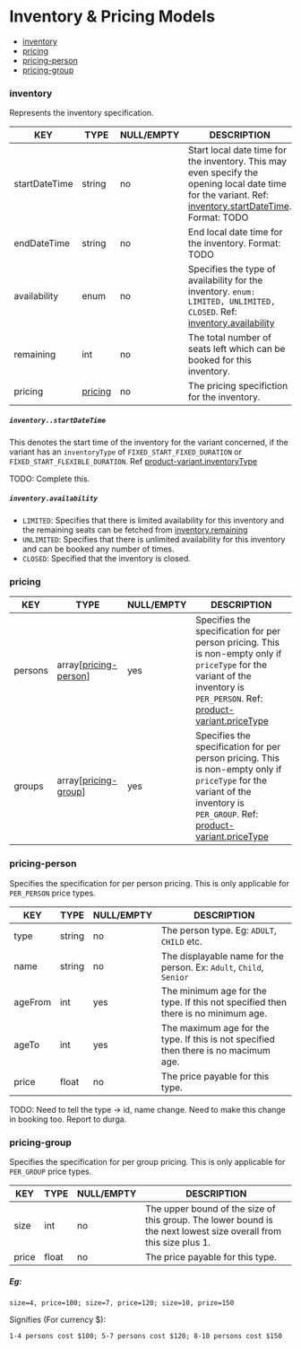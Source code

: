 # Inventory & Pricing Models

* [inventory](#inventory)
* [pricing](#pricing)
* [pricing-person](#pricing-person)
* [pricing-group](#pricing-group)

### inventory

Represents the inventory specification.

KEY | TYPE | NULL/EMPTY | DESCRIPTION
--- | --- | --- | ---
startDateTime | string | no | Start local date time for the inventory. This may even specify the opening local date time for the variant. Ref: [inventory.startDateTime](#inventory--startDateTime). Format: TODO
endDateTime | string | no | End local date time for the inventory. Format: TODO
availability | enum | no | Specifies the type of availability for the inventory. `enum: LIMITED, UNLIMITED, CLOSED`. Ref: [inventory.availability](#inventory--availability)
remaining | int | no | The total number of seats left which can be booked for this inventory.
pricing | [pricing](#pricing) | no | The pricing specifiction for the inventory.

##### <a name="inventory--startDateTime"></a>`inventory..startDateTime`

This denotes the start time of the inventory for the variant concerned, if the variant has an `inventoryType` of `FIXED_START_FIXED_DURATION` or `FIXED_START_FLEXIBLE_DURATION`. Ref [product-variant.inventoryType](product-models.md#)

TODO: Complete this.

##### <a name="inventory--availability"></a>`inventory.availability`

* `LIMITED`: Specifies that there is limited availability for this inventory and the remaining seats can be fetched from [inventory.remaining](#inventory)
* `UNLIMITED`: Specifies that there is unlimited availability for this inventory and can be booked any number of times.
* `CLOSED`: Specified that the inventory is closed.

### pricing

KEY | TYPE | NULL/EMPTY | DESCRIPTION
--- | --- | --- | ---
persons | array[[pricing-person](#pricing-person)] | yes | Specifies the specification for per person pricing. This is non-empty only if `priceType` for the variant of the inventory is `PER_PERSON`. Ref: [product-variant.priceType](product-models.md#product-variant)
groups | array[[pricing-group](#pricing-group)] | yes | Specifies the specification for per person pricing. This is non-empty only if `priceType` for the variant of the inventory is `PER_GROUP`. Ref: [product-variant.priceType](product-models.md#product-variant)

### pricing-person

Specifies the specification for per person pricing. This is only applicable for `PER_PERSON` price types.

KEY | TYPE | NULL/EMPTY | DESCRIPTION
--- | --- | --- | ---
type | string | no | The person type. Eg: `ADULT`, `CHILD` etc.
name | string | no | The displayable name for the person. Ex: `Adult`, `Child`, `Senior`
ageFrom | int | yes | The minimum age for the type. If this not specified then there is no minimum age.
ageTo | int | yes | The maximum age for the type. If this is not specified then there is no macimum age.
price | float | no | The price payable for this type.

TODO: Need to tell the type -> id, name change. Need to make this change in booking too. Report to durga.

### pricing-group

Specifies the specification for per group pricing. This is only applicable for `PER_GROUP` price types.

KEY | TYPE | NULL/EMPTY | DESCRIPTION
--- | --- | --- | ---
size | int | no | The upper bound of the size of this group. The lower bound is the next lowest size overall from this size plus 1.
price | float | no | The price payable for this type.

##### Eg:

`size=4, price=100; size=7, price=120; size=10, prize=150`

Signifies (For currency $):

`1-4 persons cost $100; 5-7 persons cost $120; 8-10 persons cost $150`
